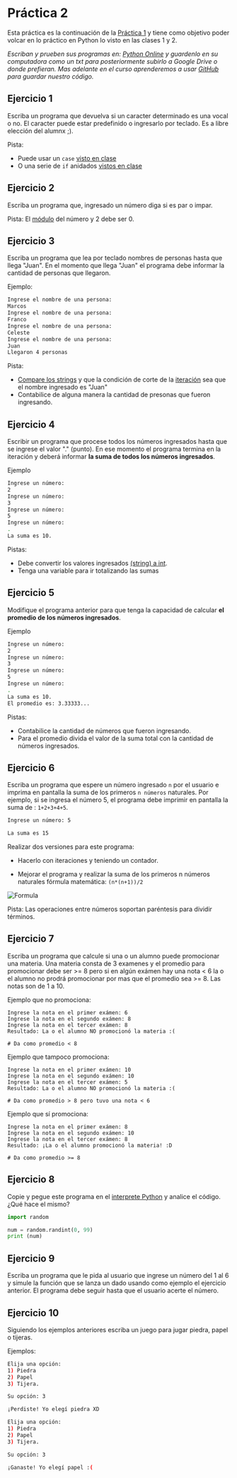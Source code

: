# Práctica 2

Esta práctica es la continuación de la [Práctica 1](https://github.com/kity-linuxero/prog_CFP410/blob/main/practicas/practica1.md) y tiene como objetivo poder volcar en lo práctico en Python lo visto en las clases 1 y 2.


_Escriban y prueben sus programas en: [Python Online](https://www.online-python.com/) y guardenlo en su computadora como un txt para posteriormente subirlo a Google Drive o donde prefieran. Mas adelante en el curso aprenderemos a usar [GitHub](https://github.com/) para guardar nuestro código._


## Ejercicio 1
Escriba un programa que devuelva si un caracter determinado es una vocal o no. El caracter puede estar predefinido o ingresarlo por teclado. Es a libre elección del alumnx ;).

Pista:
- Puede usar un `case` [visto en clase]("https://kity-linuxero.github.io/prog_CFP410/clase1.html#/case/1")
- O una serie de `if` anidados [vistos en clase]("https://kity-linuxero.github.io/prog_CFP410/clase1.html#/6/10")

## Ejercicio 2
Escriba un programa que, ingresado un número diga si es par o impar.

Pista: El [módulo](https://kity-linuxero.github.io/prog_CFP410/clase2.html#/3/7) del número y 2 debe ser 0.


## Ejercicio 3
Escriba un programa que lea por teclado nombres de personas hasta que llega "Juan". En el momento que llega "Juan" el programa debe informar la cantidad de personas que llegaron.

Ejemplo:
```bash
Ingrese el nombre de una persona:
Marcos
Ingrese el nombre de una persona:
Franco
Ingrese el nombre de una persona:
Celeste
Ingrese el nombre de una persona:
Juan
Llegaron 4 personas
```

Pista:
- [Compare los strings](https://kity-linuxero.github.io/prog_CFP410/clase2.html#/3/13) y que la condición de corte de la [iteración](https://kity-linuxero.github.io/prog_CFP410/clase1.html#/6/11/1) sea que el nombre ingresado es "Juan"
- Contabilice de alguna manera la cantidad de presonas que fueron ingresando.

## Ejercicio 4

Escribir un programa que procese todos los números ingresados hasta que se ingrese el valor "." (punto). En ese momento el programa termina en la iteración y deberá informar __la suma de todos los números ingresados__.

Ejemplo
```bash
Ingrese un número:
2
Ingrese un número:
3
Ingrese un número:
5
Ingrese un número:
.
La suma es 10.
```

Pistas:
- Debe convertir los valores ingresados [(string) a int]("https://kity-linuxero.github.io/prog_CFP410/clase2.html#/3/20").
- Tenga una variable para ir totalizando las sumas

## Ejercicio 5

Modifique el programa anterior para que tenga la capacidad de calcular __el promedio de los números ingresados__.

Ejemplo
```bash
Ingrese un número:
2
Ingrese un número:
3
Ingrese un número:
5
Ingrese un número:
.
La suma es 10.
El promedio es: 3.33333...
```

Pistas:
- Contabilice la cantidad de números que fueron ingresando.
- Para el promedio divida el valor de la suma total con la cantidad de números ingresados. 


## Ejercicio 6 

Escriba un programa que espere un número ingresado `n` por el usuario e imprima en pantalla la suma de los primeros `n números` naturales.
Por ejemplo, si se ingresa el número 5, el programa debe imprimir en pantalla la suma de : `1+2+3+4+5`.

```bash
Ingrese un número: 5

La suma es 15
```

Realizar dos versiones para este programa:

- Hacerlo con iteraciones y teniendo un contador.

- Mejorar el programa y realizar la suma de los primeros n números naturales fórmula matemática: `(n*(n+1))/2`

![Formula](https://static.wixstatic.com/media/2410c5_4a2f52e9c31740eba39ab8713e39ba2b~mv2.png/v1/fill/w_193,h_143,al_c,lg_1,enc_auto/2410c5_4a2f52e9c31740eba39ab8713e39ba2b~mv2.png)

Pista: Las operaciones entre números soportan paréntesis para dividir términos.


## Ejercicio 7
Escriba un programa que calcule si una o un alumno puede promocionar una materia.
Una materia consta de 3 examenes y el promedio para promocionar debe ser >= 8 pero si en algún exámen hay una nota < 6 la o el alumno no prodrá promocionar por mas que el promedio sea >= 8.
Las notas son de 1 a 10.

Ejemplo que no promociona:
```
Ingrese la nota en el primer exámen: 6
Ingrese la nota en el segundo exámen: 8
Ingrese la nota en el tercer exámen: 8
Resultado: La o el alumno NO promocionó la materia :(

# Da como promedio < 8

```

Ejemplo que tampoco promociona:
```
Ingrese la nota en el primer exámen: 10
Ingrese la nota en el segundo exámen: 10
Ingrese la nota en el tercer exámen: 5
Resultado: La o el alumno NO promocionó la materia :(

# Da como promedio > 8 pero tuvo una nota < 6

```

Ejemplo que sí promociona:
```
Ingrese la nota en el primer exámen: 8
Ingrese la nota en el segundo exámen: 10
Ingrese la nota en el tercer exámen: 8
Resultado: ¡La o el alumno promocionó la materia! :D

# Da como promedio >= 8

```

## Ejercicio 8
Copie y pegue este programa en el [interprete Python]("https://www.online-python.com/") y analice el código. ¿Qué hace el mismo?

```python
import random

num = random.randint(0, 99)
print (num)
```

## Ejercicio 9
Escriba un programa que le pida al usuario que ingrese un número del 1 al 6 y simule la función que se lanza un dado usando como ejemplo el ejercicio anterior. El programa debe seguir hasta que el usuario acerte el número.

## Ejercicio 10
Siguiendo los ejemplos anteriores escriba un juego para jugar piedra, papel o tijeras.

Ejemplos:

```bash
Elija una opción:
1) Piedra
2) Papel
3) Tijera.

Su opción: 3

¡Perdiste! Yo elegí piedra XD
```

```bash
Elija una opción:
1) Piedra
2) Papel
3) Tijera.

Su opción: 3

¡Ganaste! Yo elegí papel :(
```




